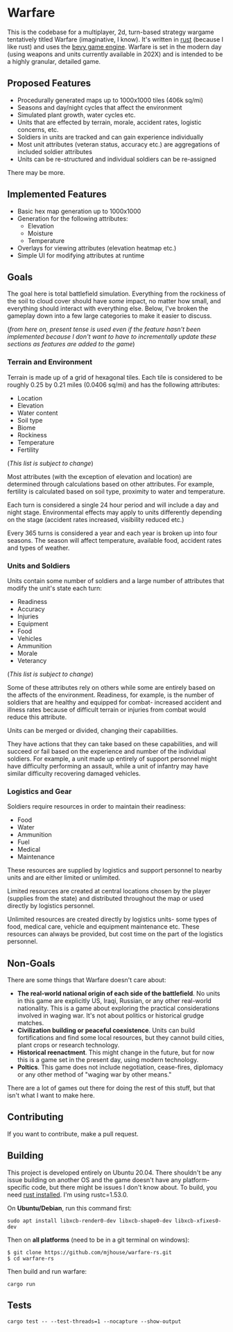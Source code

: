 # Warfare

This is the codebase for a multiplayer, 2d, turn-based strategy wargame tentatively titled Warfare (imaginative, I know). It's written in [rust](https://www.rust-lang.org/) (because I like rust) and uses the [bevy game engine](https://bevyengine.org/). Warfare is set in the modern day (using weapons and units currently available in 202X) and is intended to be a highly granular, detailed game.

## Proposed Features

* Procedurally generated maps up to 1000x1000 tiles (406k sq/mi)
* Seasons and day/night cycles that affect the environment
* Simulated plant growth, water cycles etc.
* Units that are effected by terrain, morale, accident rates, logistic concerns, etc.
* Soldiers in units are tracked and can gain experience individually
* Most unit attributes (veteran status, accuracy etc.) are aggregations of included soldier attributes
* Units can be re-structured and individual soldiers can be re-assigned

There may be more.

## Implemented Features

* Basic hex map generation up to 1000x1000
* Generation for the following attributes:
    * Elevation
    * Moisture
    * Temperature
* Overlays for viewing attributes (elevation heatmap etc.)
* Simple UI for modifying attributes at runtime

## Goals

The goal here is total battlefield simulation. Everything from the rockiness of the soil to cloud cover should have *some* impact, no matter how small, and everything should interact with everything else. Below, I've broken the gameplay down into a few large categories to make it easier to discuss.

(*from here on, present tense is used even if the feature hasn't been implemented because I don't want to have to incrementally update these sections as features are added to the game*)

### Terrain and Environment


Terrain is made up of a grid of hexagonal tiles. Each tile is considered to be roughly 0.25 by 0.21 miles (0.0406 sq/mi) and has the following attributes:

* Location
* Elevation
* Water content
* Soil type
* Biome
* Rockiness
* Temperature
* Fertility

(*This list is subject to change*)

Most attributes (with the exception of elevation and location) are determined through calculations based on other attributes. For example, fertility is calculated based on soil type, proximity to water and temperature. 

Each turn is considered a single 24 hour period and will include a day and night stage. Environmental effects may apply to units differently depending on the stage (accident rates increased, visibility reduced etc.)

Every 365 turns is considered a year and each year is broken up into four seasons. The season will affect temperature, available food, accident rates and types of weather.

### Units and Soldiers

Units contain some number of soldiers and a large number of attributes that modify the unit's state each turn:

* Readiness
* Accuracy
* Injuries
* Equipment
* Food
* Vehicles
* Ammunition
* Morale
* Veterancy

(*This list is subject to change*)

Some of these attributes rely on others while some are entirely based on the affects of the environment. Readiness, for example, is the number of soldiers that are healthy and equipped for combat- increased accident and illness rates because of difficult terrain or injuries from combat would reduce this attribute.

Units can be merged or divided, changing their capabilities.

They have actions that they can take based on these capabilities, and will succeed or fail based on the experience and number of the individual soldiers. For example, a unit made up entirely of support personnel might have difficulty performing an assault, while a unit of infantry may have similar difficulty recovering damaged vehicles.

### Logistics and Gear

Soldiers require resources in order to maintain their readiness:

* Food
* Water
* Ammunition
* Fuel
* Medical
* Maintenance

These resources are supplied by logistics and support personnel to nearby units and are either limited or unlimited.

Limited resources are created at central locations chosen by the player (supplies from the state) and distributed throughout the map or used directly by logistics personnel.

Unlimited resources are created directly by logistics units- some types of food, medical care, vehicle and equipment maintenance etc. These resources can always be provided, but cost time on the part of the logistics personnel.

## Non-Goals

There are some things that Warfare doesn't care about:

* **The real-world national origin of each side of the battlefield**. No units in this game are explicitly US, Iraqi, Russian, or any other real-world nationality. This is a game about exploring the practical considerations involved in waging war. It's not about politics or historical grudge matches. 
* **Civilization building or peaceful coexistence**. Units can build fortifications and find some local resources, but they cannot build cities, plant crops or research technology.
* **Historical reenactment**. This might change in the future, but for now this is a game set in the present day, using modern technology. 
* **Poltics**. This game does not include negotiation, cease-fires, diplomacy or any other method of "waging war by other means." 

There are a lot of games out there for doing the rest of this stuff, but that isn't what I want to make here.

## Contributing

If you want to contribute, make a pull request.

## Building

This project is developed entirely on Ubuntu 20.04. There shouldn't be any issue building on another OS and the game doesn't have any platform-specific code, but there might be issues I don't know about. To build, you need [rust installed](https://www.rust-lang.org/tools/install). I'm using rustc=1.53.0.

On **Ubuntu/Debian**, run this command first:

```
sudo apt install libxcb-render0-dev libxcb-shape0-dev libxcb-xfixes0-dev
```

Then on **all platforms** (need to be in a git terminal on windows):

```
$ git clone https://github.com/mjhouse/warfare-rs.git
$ cd warfare-rs
```

Then build and run warfare:

```
cargo run
```

## Tests

```
cargo test -- --test-threads=1 --nocapture --show-output
```